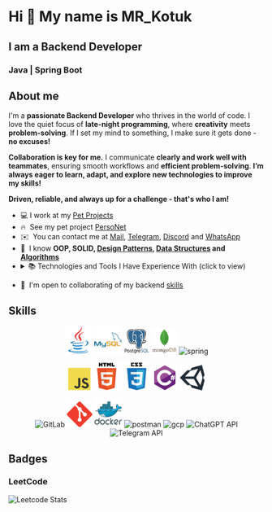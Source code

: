 Hi 👋 My name is MR_Kotuk
==========================

I am a Backend Developer
-----------------------------
### Java | Spring Boot

## About me
I'm a **passionate Backend Developer** who thrives in the world of code. I love the quiet focus of **late-night programming**, where **creativity** meets **problem-solving**. If I set my mind to something, I make sure it gets done - **no excuses!**

**Collaboration is key for me.** I communicate **clearly and work well with teammates**, ensuring smooth workflows and **efficient problem-solving**. **I’m always eager to learn, adapt, and explore new technologies to improve my skills!**

**Driven, reliable, and always up for a challenge - that's who I am!**

* 💻 I work at my [Pet Projects](https://github.com/MR-Kotuk?tab=repositories)
* 🔥  See my pet project [PersoNet](https://github.com/MR-Kotuk/PersoNet)
* ✉️  You can contact me at [Mail](mailto:mrkotuk333@gmail.com), [Telegram](https://web.telegram.org/a/#1642872945), [Discord](https://discord.com/users/1080869727083184128) and [WhatsApp](https://wa.me/qr/RS63S2DDHXD4M1)
* 🧠  I know **OOP, SOLID, [Design Patterns](https://github.com/MR-Kotuk/Design-Patterns), [Data Structures](https://github.com/MR-Kotuk/Data-Structures) and  [Algorithms](https://github.com/MR-Kotuk/Algorithms)**
* <details>
  <summary>📚 Technologies and Tools I Have Experience With (click to view)</summary>  
  <ul>
    <li><strong>Build Tools:</strong> Maven, Gradle</li>
    <li><strong>Libraries:</strong> Lombok, BCrypt, dotenv</li>
    <li><strong>API Documentation:</strong> Swagger</li>
    <li><strong>Cloud and Integration Services:</strong> Google Cloud, Gmail API, Google Drive API</li>
    <li><strong>OpenAI:</strong> ChatGPT API</li>
    <li><strong>Telegram:</strong> Telegram API</li>
    <li><strong>And much more!</strong></li>
  </ul>
</details>

* 🤝  I'm open to collaborating of my backend [skills](https://github.com/MR-Kotuk#skills)

## Skills
<p align="middle">
<img src="https://raw.githubusercontent.com/teamedwardforever/Readme-Generator/71f25dd8b98329b168142a6b782a107b75eab178/svg/Skills/Languages/java-original.svg" alt="Java" width="55" height="55"/>
<img src="https://raw.githubusercontent.com/devicons/devicon/master/icons/mysql/mysql-original-wordmark.svg" alt="mysql" width="55" height="55"/>
<img src="https://raw.githubusercontent.com/devicons/devicon/master/icons/postgresql/postgresql-original-wordmark.svg" alt="postgresql" width="50" height="50"/>
<img src="https://raw.githubusercontent.com/devicons/devicon/master/icons/mongodb/mongodb-original-wordmark.svg" alt="mongodb" width="50" height="50"/>
<img src="https://hermes.dio.me/skills/0bedd1a3-09b4-4bb0-b918-9e25e474e26f.png" alt="spring" width="55" height="55"/>
</p>

<p align="middle">
<img src="https://raw.githubusercontent.com/teamedwardforever/Readme-Generator/71f25dd8b98329b168142a6b782a107b75eab178/svg/Skills/Languages/javascript-original.svg" alt="JS" width="45" height="45"/>
<img src="https://raw.githubusercontent.com/teamedwardforever/Readme-Generator/71f25dd8b98329b168142a6b782a107b75eab178/svg/Skills/Frontend/html5-original-wordmark.svg" alt="HTML" width="55" height="55"/>
<img src="https://raw.githubusercontent.com/teamedwardforever/Readme-Generator/71f25dd8b98329b168142a6b782a107b75eab178/svg/Skills/Frontend/css3-original-wordmark.svg" alt="CSS" width="55" height="55"/>
<img src="https://raw.githubusercontent.com/teamedwardforever/Readme-Generator/71f25dd8b98329b168142a6b782a107b75eab178/svg/Skills/Languages/csharp-original.svg" alt="Csharp" width="50" height="50"/>
<img src="https://raw.githubusercontent.com/teamedwardforever/Readme-Generator/71f25dd8b98329b168142a6b782a107b75eab178/svg/Skills/Engines/unity3d-icon.svg" alt="Unity" width="50" height="50"/>
</p>

<p align="middle">
<img src="https://i.ibb.co/YTwKnV9W/image-2025-02-18-221301779-removebg-preview.png" alt="GitLab" width="50" height="50">
<img src="https://raw.githubusercontent.com/teamedwardforever/Readme-Generator/71f25dd8b98329b168142a6b782a107b75eab178/svg/Skills/Other/git-scm-icon.svg" alt="Git" width="50" height="50"/>
<img src="https://raw.githubusercontent.com/devicons/devicon/master/icons/docker/docker-original-wordmark.svg" alt="docker" width="55" height="55"/>
<img src="https://www.vectorlogo.zone/logos/getpostman/getpostman-icon.svg" alt="postman" width="50" height="50"/>
<img src="https://www.vectorlogo.zone/logos/google_cloud/google_cloud-icon.svg" alt="gcp" width="50" height="50"/>
<img src="https://i.ibb.co/3ycDL8Db/Untitled112-20250321195213.png" alt="ChatGPT API" width="50" height="50">
<img src="https://upload.wikimedia.org/wikipedia/commons/thumb/8/83/Telegram_2019_Logo.svg/1024px-Telegram_2019_Logo.svg.png" alt="Telegram API" width="50" height="50">
</p>

## Badges

### LeetCode
![Leetcode Stats](https://leetcard.jacoblin.cool/mr_kotukkk?ext=heatmap)
